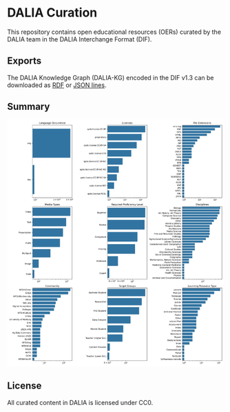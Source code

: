 # DALIA Curation

This repository contains open educational resources (OERs) curated
by the DALIA team in the DALIA Interchange Format (DIF).

## Exports

The DALIA Knowledge Graph (DALIA-KG) encoded in the DIF v1.3 can be downloaded as
[RDF](export/dalia-dif13.ttl) or [JSON lines](export/dalia-dif13.jsonl).

## Summary

![](export/summary.svg)

## License

All curated content in DALIA is licensed under CC0.

